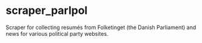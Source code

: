 # scraper_parlpol



Scraper for collecting resumés from Folketinget (the Danish Parliament) and news for various political party websites.